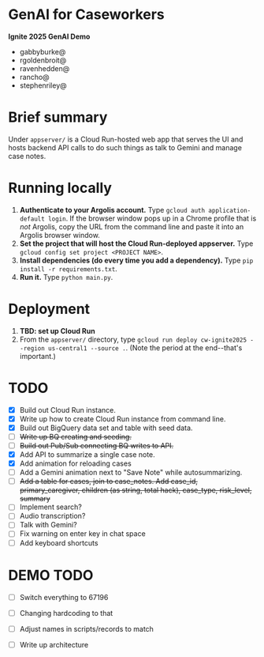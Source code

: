 # GenAI for Caseworkers

**Ignite 2025 GenAI Demo**

* gabbyburke@
* rgoldenbroit@
* ravenhedden@
* rancho@
* stephenriley@

# Brief summary

Under `appserver/` is a Cloud Run-hosted web app that serves the UI and hosts backend API calls to do such things as talk to Gemini and manage case notes.

# Running locally

1. **Authenticate to your Argolis account.** Type `gcloud auth application-default login`.  If the browser window pops up in a Chrome profile that is *not* Argolis, copy the URL from the command line and paste it into an Argolis browser window.
1. **Set the project that will host the Cloud Run-deployed appserver.** Type `gcloud config set project <PROJECT NAME>`.
1. **Install dependencies (do every time you add a dependency).**  Type `pip install -r requirements.txt`.
1. **Run it.** Type `python main.py`.

# Deployment

1. **TBD: set up Cloud Run**
1. From the `appserver/` directory, type `gcloud run deploy cw-ignite2025 --region us-central1 --source .`. (Note the period at the end--that's important.)

# TODO

- [X] Build out Cloud Run instance.
- [X] Write up how to create Cloud Run instance from command line.
- [X] Build out BigQuery data set and table with seed data.
- [ ] ~~Write up BQ creating and seeding.~~
- [ ] ~~Build out Pub/Sub connecting BQ writes to API.~~
- [X] Add API to summarize a single case note.
- [X] Add animation for reloading cases
- [ ] Add a Gemini animation next to "Save Note" while autosummarizing.
- [ ] ~~Add a table for cases, join to case_notes.  Add case_id, primary_caregiver, children (as string, total hack), case_type, risk_level, summary~~
- [ ] Implement search?
- [ ] Audio transcription?
- [ ] Talk with Gemini?
- [ ] Fix warning on enter key in chat space
- [ ] Add keyboard shortcuts

# DEMO TODO

- [ ] Switch everything to 67196
- [ ] Changing hardcoding to that
- [ ] Adjust names in scripts/records to match
- [ ] Write up architecture

